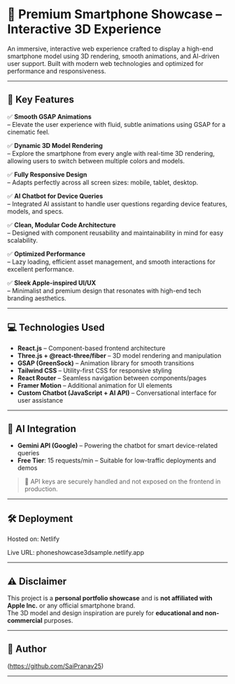 # 📱 Premium Smartphone Showcase – Interactive 3D Experience

An immersive, interactive web experience crafted to display a high-end smartphone model using 3D rendering, smooth animations, and AI-driven user support. Built with modern web technologies and optimized for performance and responsiveness.

---


## 🔋 Key Features

✅ **Smooth GSAP Animations**  
– Elevate the user experience with fluid, subtle animations using GSAP for a cinematic feel.

✅ **Dynamic 3D Model Rendering**  
– Explore the smartphone from every angle with real-time 3D rendering, allowing users to switch between multiple colors and models.


✅ **Fully Responsive Design**  
– Adapts perfectly across all screen sizes: mobile, tablet, desktop.

✅ **AI Chatbot for Device Queries**  
– Integrated AI assistant to handle user questions regarding device features, models, and specs.

✅ **Clean, Modular Code Architecture**  
– Designed with component reusability and maintainability in mind for easy scalability.

✅ **Optimized Performance**  
– Lazy loading, efficient asset management, and smooth interactions for excellent performance.

✅ **Sleek Apple-inspired UI/UX**  
– Minimalist and premium design that resonates with high-end tech branding aesthetics.

---

## 💻 Technologies Used

- **React.js** – Component-based frontend architecture
- **Three.js + @react-three/fiber** – 3D model rendering and manipulation
- **GSAP (GreenSock)** – Animation library for smooth transitions
- **Tailwind CSS** – Utility-first CSS for responsive styling
- **React Router** – Seamless navigation between components/pages
- **Framer Motion** – Additional animation for UI elements
- **Custom Chatbot (JavaScript + AI API)** – Conversational interface for user assistance

---

## 🤖 AI Integration

- **Gemini API (Google)** – Powering the chatbot for smart device-related queries
- **Free Tier**: 15 requests/min – Suitable for low-traffic deployments and demos

> 🔐 API keys are securely handled and not exposed on the frontend in production.

---

## 🛠️ Deployment

Hosted on: Netlify

Live URL: phoneshowcase3dsample.netlify.app

---


## ⚠️ Disclaimer

This project is a **personal portfolio showcase** and is **not affiliated with Apple Inc.** or any official smartphone brand.  
The 3D model and design inspiration are purely for **educational and non-commercial** purposes.

---

## 🙌 Author

 
(https://github.com/SaiPranav25)

---

